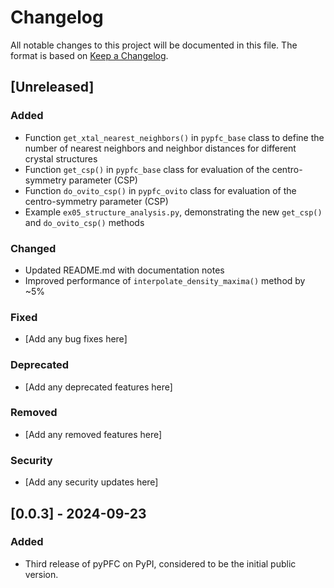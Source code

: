 # Changelog

All notable changes to this project will be documented in this file.
The format is based on [Keep a Changelog](https://keepachangelog.com/en/1.0.0/).

## [Unreleased]

### Added
- Function `get_xtal_nearest_neighbors()` in `pypfc_base` class to define the number of nearest neighbors and neighbor distances for different crystal structures
- Function `get_csp()` in `pypfc_base` class for evaluation of the centro-symmetry parameter (CSP)
- Function `do_ovito_csp()` in `pypfc_ovito` class for evaluation of the centro-symmetry parameter (CSP)
- Example `ex05_structure_analysis.py`, demonstrating the new `get_csp()` and `do_ovito_csp()` methods

### Changed
- Updated README.md with documentation notes
- Improved performance of `interpolate_density_maxima()` method by ~5%

### Fixed
- [Add any bug fixes here]

### Deprecated
- [Add any deprecated features here]

### Removed
- [Add any removed features here]

### Security
- [Add any security updates here]

## [0.0.3] - 2024-09-23
### Added
- Third release of pyPFC on PyPI, considered to be the initial public version.

